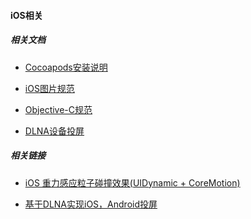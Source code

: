 #### iOS相关


##### 相关文档

* [Cocoapods安装说明][1]

* [iOS图片规范][2]

* [Objective-C规范][3]

* [DLNA设备投屏][4]

[1]:  Documents/cocoapods_guide.md
[2]:  Documents/ios_image_size.md
[3]:  Documents/objective-c-style-guide.md
[4]:  Documents/DLNA.md



##### 相关链接

* [iOS 重力感应粒子碰撞效果(UIDynamic + CoreMotion)](https://www.jianshu.com/p/605b37b3105c)

* [基于DLNA实现iOS，Android投屏](https://eliyar.biz/DLNA_with_iOS_Android/)
